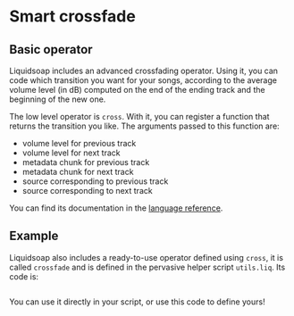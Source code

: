 # Smart crossfade

## Basic operator

Liquidsoap includes an advanced crossfading operator. Using it, you can code which transition you want for your songs, according to the average volume level (in dB) computed on the end of the ending track and the beginning of the new one.

The low level operator is `cross`. With it, you can register a function that returns the transition you like. The arguments passed to this function are:

- volume level for previous track
- volume level for next track
- metadata chunk for previous track
- metadata chunk for next track
- source corresponding to previous track
- source corresponding to next track

You can find its documentation in the [language reference](reference.html).

## Example

Liquidsoap also includes a ready-to-use operator defined using `cross`, it is called `crossfade` and is defined in the pervasive helper script `utils.liq`. Its code is:

```{.liquidsoap include="crossfade.liq"}

```

You can use it directly in your script, or use this code to define yours!

